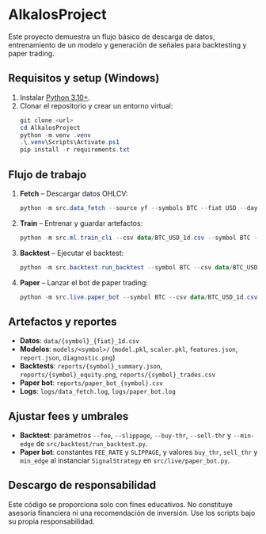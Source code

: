 # AlkalosProject

Este proyecto demuestra un flujo básico de descarga de datos, entrenamiento de
un modelo y generación de señales para backtesting y paper trading.

## Requisitos y setup (Windows)

1. Instalar [Python 3.10+](https://www.python.org/downloads/windows/).
2. Clonar el repositorio y crear un entorno virtual:
   ```powershell
   git clone <url>
   cd AlkalosProject
   python -m venv .venv
   .\.venv\Scripts\Activate.ps1
   pip install -r requirements.txt
   ```

## Flujo de trabajo

1. **Fetch** – Descargar datos OHLCV:
   ```powershell
   python -m src.data_fetch --source yf --symbols BTC --fiat USD --days 365
   ```
2. **Train** – Entrenar y guardar artefactos:
   ```powershell
   python -m src.ml.train_cli --csv data/BTC_USD_1d.csv --symbol BTC --model lgbm
   ```
3. **Backtest** – Ejecutar el backtest:
   ```powershell
   python -m src.backtest.run_backtest --symbol BTC --csv data/BTC_USD_1d.csv
   ```
4. **Paper** – Lanzar el bot de paper trading:
   ```powershell
   python -m src.live.paper_bot --symbol BTC --csv data/BTC_USD_1d.csv
   ```

## Artefactos y reportes

- **Datos**: `data/{symbol}_{fiat}_1d.csv`
- **Modelos**: `models/<symbol>/` (`model.pkl`, `scaler.pkl`, `features.json`,
  `report.json`, `diagnostic.png`)
- **Backtests**: `reports/{symbol}_summary.json`,
  `reports/{symbol}_equity.png`, `reports/{symbol}_trades.csv`
- **Paper bot**: `reports/paper_bot_{symbol}.csv`
- **Logs**: `logs/data_fetch.log`, `logs/paper_bot.log`

## Ajustar fees y umbrales

- **Backtest**: parámetros `--fee`, `--slippage`, `--buy-thr`, `--sell-thr` y
  `--min-edge` de `src/backtest/run_backtest.py`.
- **Paper bot**: constantes `FEE_RATE` y `SLIPPAGE`, y valores `buy_thr`,
  `sell_thr` y `min_edge` al instanciar `SignalStrategy` en
  `src/live/paper_bot.py`.

## Descargo de responsabilidad

Este código se proporciona solo con fines educativos. No constituye asesoría
financiera ni una recomendación de inversión. Use los scripts bajo su propia
responsabilidad.

